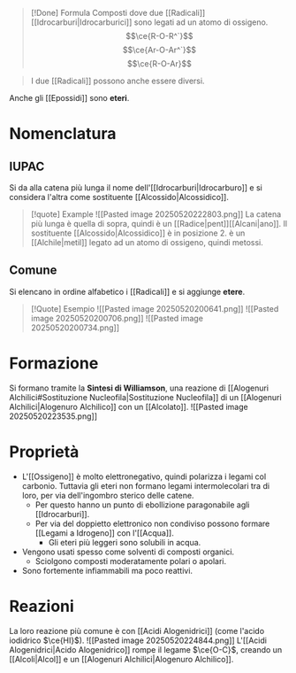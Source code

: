 >[!Done] Formula
>Composti dove due [[Radicali]] [[Idrocarburi|Idrocarburici]] sono legati ad un atomo di ossigeno.
$$\ce{R-O-R^`}$$
$$\ce{Ar-O-Ar^`}$$
$$\ce{R-O-Ar}$$

>I due [[Radicali]] possono anche essere diversi. 

Anche gli [[Epossidi]] sono **eteri**.
# Nomenclatura
## IUPAC
Si da alla catena più lunga il nome dell'[[Idrocarburi|Idrocarburo]] e si considera l'altra come sostituente [[Alcossido|Alcossidico]].
>[!quote] Example
![[Pasted image 20250520222803.png]]
>La catena più lunga è quella di sopra, quindi è un [[Radice|pent]][[Alcani|ano]].
>Il sostituente [[Alcossido|Alcossidico]] è in posizione 2.
>è un [[Alchile|metil]] legato ad un atomo di ossigeno, quindi metossi.

## Comune
Si elencano in ordine alfabetico i [[Radicali]] e si aggiunge **etere**.
>[!Quote] Esempio
>![[Pasted image 20250520200641.png]]
>![[Pasted image 20250520200706.png]]
>![[Pasted image 20250520200734.png]]

# Formazione
Si formano tramite la **Sintesi di Williamson**, una reazione di [[Alogenuri Alchilici#Sostituzione Nucleofila|Sostituzione Nucleofila]] di un [[Alogenuri Alchilici|Alogenuro Alchilico]] con un [[Alcolato]].
![[Pasted image 20250520223535.png]]
# Proprietà
- L'[[Ossigeno]] è molto elettronegativo, quindi polarizza i legami col carbonio. Tuttavia gli eteri non formano legami intermolecolari tra di loro, per via dell'ingombro sterico delle catene.
	- Per questo hanno un punto di ebollizione paragonabile agli [[Idrocarburi]].
	- Per via del doppietto elettronico non condiviso possono formare [[Legami a Idrogeno]] con l'[[Acqua]].
		- Gli eteri più leggeri sono solubili in acqua.
- Vengono usati spesso come solventi di composti organici.
	- Sciolgono composti moderatamente polari o apolari.
- Sono fortemente infiammabili ma poco reattivi.

# Reazioni
La loro reazione più comune è con [[Acidi Alogenidrici]] (come l'acido iodidrico $\ce{HI}$).
![[Pasted image 20250520224844.png]]
L'[[Acidi Alogenidrici|Acido Alogenidrico]] rompe il legame $\ce{O-C}$, creando un [[Alcoli|Alcol]] e un [[Alogenuri Alchilici|Alogenuro Alchilico]].

